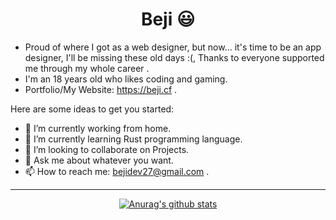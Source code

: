 <h1 align="center"> Beji 😃 </h1>

- Proud of where I got as a web designer, but now... it's time to be an app designer, I'll be missing these old days :(, Thanks to everyone supported me through my whole career .
- I'm an 18 years old who likes coding and gaming.
- Portfolio/My Website: https://beji.cf .

Here are some ideas to get you started:

- 🔭 I’m currently working from home.
- 🌱 I’m currently learning Rust programming language.
- 👯 I’m looking to collaborate on Projects.
- 💬 Ask me about whatever you want.
- 📫 How to reach me: <a href="mailto:bejidev27@gmail.com">bejidev27@gmail.com</a> .

<hr>

<div align="center">
    <a href="https://github.com/Beji1">
      
![Anurag's github stats](https://github-readme-stats.vercel.app/api?username=Beji1&show_icons=true&theme=aura)
  
  </a>
</div>
